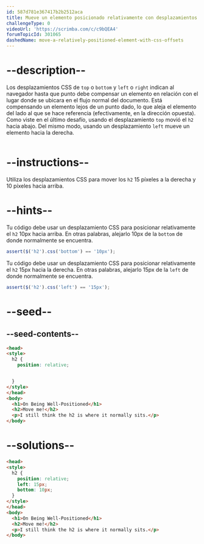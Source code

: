 ```yaml
---
id: 587d781e367417b2b2512aca
title: Mueve un elemento posicionado relativamente con desplazamientos de CSS
challengeType: 0
videoUrl: 'https://scrimba.com/c/c9bQEA4'
forumTopicId: 301065
dashedName: move-a-relatively-positioned-element-with-css-offsets
---
```


# --description--

Los desplazamientos CSS de `top` o `bottom` y `left` o `right` indican al navegador hasta que punto debe compensar un elemento en relación con el lugar donde se ubicara en el flujo normal del documento. Está compensando un elemento lejos de un punto dado, lo que aleja el elemento del lado al que se hace referencia (efectivamente, en la dirección opuesta). Como viste en el último desafío, usando el desplazamiento `top` movió el `h2` hacia abajo. Del mismo modo, usando un desplazamiento `left` mueve un elemento hacia la derecha.

<img src='https://cdn-media-1.freecodecamp.org/imgr/eWWi3gZ.gif' alt='' />

# --instructions--

Utiliza los desplazamientos CSS para mover los `h2` 15 píxeles a la derecha y 10 píxeles hacia arriba.

# --hints--

Tu código debe usar un desplazamiento CSS para posicionar relativamente el `h2` 10px hacia arriba. En otras palabras, alejarlo 10px de la `bottom` de donde normalmente se encuentra.

```js
assert($('h2').css('bottom') == '10px');
```

Tu código debe usar un desplazamiento CSS para posicionar relativamente el `h2` 15px hacia la derecha. En otras palabras, alejarlo 15px de la `left` de donde normalmente se encuentra.

```js
assert($('h2').css('left') == '15px');
```

# --seed--

## --seed-contents--

```html
<head>
<style>
  h2 {
    position: relative;


  }
</style>
</head>
<body>
  <h1>On Being Well-Positioned</h1>
  <h2>Move me!</h2>
  <p>I still think the h2 is where it normally sits.</p>
</body>
```

# --solutions--

```html
<head>
<style>
  h2 {
    position: relative;
    left: 15px;
    bottom: 10px;
  }
</style>
</head>
<body>
  <h1>On Being Well-Positioned</h1>
  <h2>Move me!</h2>
  <p>I still think the h2 is where it normally sits.</p>
</body>
```
